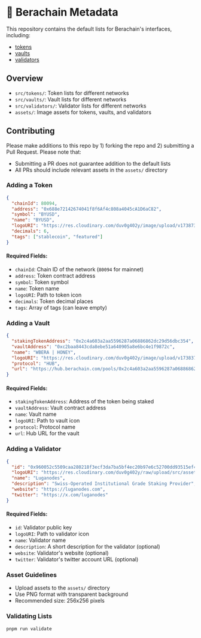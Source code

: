 # 🐻 Berachain Metadata

This repository contains the default lists for Berachain's interfaces, including:

- [tokens](#adding-a-token)
- [vaults](#adding-a-vault)
- [validators](#adding-a-validator)

## Overview

- `src/tokens/`: Token lists for different networks
- `src/vaults/`: Vault lists for different networks
- `src/validators/`: Validator lists for different networks
- `assets/`: Image assets for tokens, vaults, and validators

## Contributing

Please make additions to this repo by 1) forking the repo and 2) submitting a Pull Request. Please note that:

- Submitting a PR does not guarantee addition to the default lists
- All PRs should include relevant assets in the `assets/` directory

### Adding a Token

```json
{
  "chainId": 80094,
  "address": "0x688e72142674041f8f6Af4c808a4045cA1D6aC82",
  "symbol": "BYUSD",
  "name": "BYUSD",
  "logoURI": "https://res.cloudinary.com/duv0g402y/image/upload/v1738732576/tokens/y6wa21vehnappbe2cruf.png",
  "decimals": 6,
  "tags": ["stablecoin", "featured"]
}
```

#### Required Fields:

- `chainId`: Chain ID of the network (`80094` for mainnet)
- `address`: Token contract address
- `symbol`: Token symbol
- `name`: Token name
- `logoURI`: Path to token icon
- `decimals`: Token decimal places
- `tags`: Array of tags (can leave empty)

### Adding a Vault

```json
{
  "stakingTokenAddress": "0x2c4a603a2aa5596287a06886862dc29d56dbc354",
  "vaultAddress": "0xc2baa8443cda8ebe51a640905a8e6bc4e1f9872c",
  "name": "WBERA | HONEY",
  "logoURI": "https://res.cloudinary.com/duv0g402y/image/upload/v1738378469/reward-vaults/icons/soy9mfpovb1odtby9p02.png",
  "protocol": "HUB",
  "url": "https://hub.berachain.com/pools/0x2c4a603a2aa5596287a06886862dc29d56dbc354000200000000000000000002/details/"
}
```

#### Required Fields:

- `stakingTokenAddress`: Address of the token being staked
- `vaultAddress`: Vault contract address
- `name`: Vault name
- `logoURI`: Path to vault icon
- `protocol`: Protocol name
- `url`: Hub URL for the vault

### Adding a Validator

```json
{
  "id": "0x960052c5509caa280218f3ecf3da7ba5bf4ec20b97e6c52700dd93515ef4e963813aa92a8731c9e137b1027dbc77102f",
  "logoURI": "https://res.cloudinary.com/duv0g402y/raw/upload/src/assets/Lugahill_square.png",
  "name": "Luganodes",
  "description": "Swiss-Operated Institutional Grade Staking Provider",
  "website": "https://luganodes.com",
  "twitter": "https://x.com/luganodes"
}
```

#### Required Fields:

- `id`: Validator public key
- `logoURI`: Path to validator icon
- `name`: Validator name
- `description`: A short description for the validator (optional)
- `website`: Validator's website (optional)
- `twitter`: Validator's twitter account URL (optional)

### Asset Guidelines

- Upload assets to the `assets/` directory
- Use PNG format with transparent background
- Recommended size: 256x256 pixels

### Validating Lists

```bash
pnpm run validate
```
